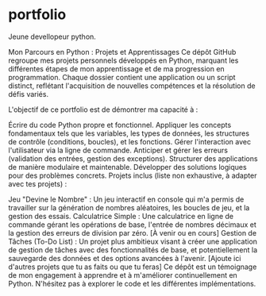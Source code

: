 # portfolio
Jeune devellopeur python.

Mon Parcours en Python : Projets et Apprentissages
Ce dépôt GitHub regroupe mes projets personnels développés en Python, marquant les différentes étapes de mon apprentissage et de ma progression en programmation. Chaque dossier contient une application ou un script distinct, reflétant l'acquisition de nouvelles compétences et la résolution de défis variés.

L'objectif de ce portfolio est de démontrer ma capacité à :

Écrire du code Python propre et fonctionnel.
Appliquer les concepts fondamentaux tels que les variables, les types de données, les structures de contrôle (conditions, boucles), et les fonctions.
Gérer l'interaction avec l'utilisateur via la ligne de commande.
Anticiper et gérer les erreurs (validation des entrées, gestion des exceptions).
Structurer des applications de manière modulaire et maintenable.
Développer des solutions logiques pour des problèmes concrets.
Projets inclus (liste non exhaustive, à adapter avec tes projets) :

Jeu "Devine le Nombre" : Un jeu interactif en console qui m'a permis de travailler sur la génération de nombres aléatoires, les boucles de jeu, et la gestion des essais.
Calculatrice Simple : Une calculatrice en ligne de commande gérant les opérations de base, l'entrée de nombres décimaux et la gestion des erreurs de division par zéro.
[À venir ou en cours] Gestion de Tâches (To-Do List) : Un projet plus ambitieux visant à créer une application de gestion de tâches avec des fonctionnalités de base, et potentiellement la sauvegarde des données et des options avancées à l'avenir.
[Ajoute ici d'autres projets que tu as faits ou que tu feras]
Ce dépôt est un témoignage de mon engagement à apprendre et à m'améliorer continuellement en Python. N'hésitez pas à explorer le code et les différentes implémentations.
